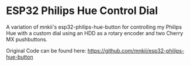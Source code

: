 # ESP32 Philips Hue Control Dial

A variation of mnkii's esp32-philips-hue-button for controlling my Philips Hue with a custom dial using an HDD as a rotary encoder and two Cherry MX pushbuttons.

Original Code can be found here:
https://github.com/mnkii/esp32-philips-hue-button
